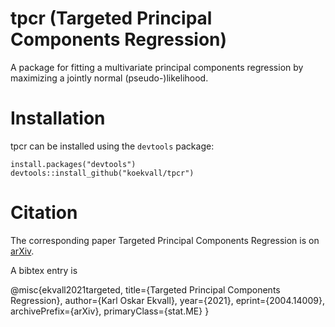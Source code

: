 # tpcr (Targeted Principal Components Regression)

A package for fitting a multivariate principal components regression by maximizing a jointly normal (pseudo-)likelihood.

# Installation

tpcr can be installed using the `devtools` package:
```{r}
install.packages("devtools")
devtools::install_github("koekvall/tpcr")
```
# Citation
The corresponding paper Targeted Principal Components Regression is on [arXiv](https://arxiv.org/abs/2004.14009). 

A bibtex entry is

@misc{ekvall2021targeted,
      title={Targeted Principal Components Regression}, 
      author={Karl Oskar Ekvall},
      year={2021},
      eprint={2004.14009},
      archivePrefix={arXiv},
      primaryClass={stat.ME}
}
